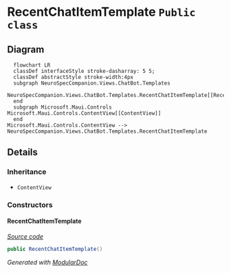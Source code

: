 # RecentChatItemTemplate `Public class`

## Diagram
```mermaid
  flowchart LR
  classDef interfaceStyle stroke-dasharray: 5 5;
  classDef abstractStyle stroke-width:4px
  subgraph NeuroSpecCompanion.Views.ChatBot.Templates
  NeuroSpecCompanion.Views.ChatBot.Templates.RecentChatItemTemplate[[RecentChatItemTemplate]]
  end
  subgraph Microsoft.Maui.Controls
Microsoft.Maui.Controls.ContentView[[ContentView]]
  end
Microsoft.Maui.Controls.ContentView --> NeuroSpecCompanion.Views.ChatBot.Templates.RecentChatItemTemplate
```

## Details
### Inheritance
 - `ContentView`

### Constructors
#### RecentChatItemTemplate
[*Source code*](https://github.com///blob//NeuroSpecCompanion/Views/ChatBot/Templates/RecentChatItemTemplate.xaml.cs#L5)
```csharp
public RecentChatItemTemplate()
```

*Generated with* [*ModularDoc*](https://github.com/hailstorm75/ModularDoc)
